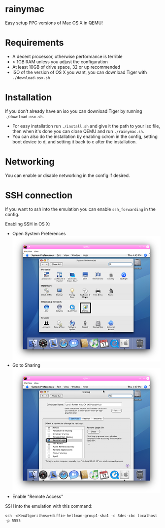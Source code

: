 # rainymac
Easy setup PPC versions of Mac OS X in QEMU!

# Requirements
* A decent processor, otherwise performance is terrible
* \> 1GB RAM unless you adjust the configuration
* At least 10GB of drive space, 32 or up recommended
* ISO of the version of OS X you want, you can download Tiger with ``./download-osx.sh``

# Installation
If you don't already have an iso you can download Tiger by running ``./download-osx.sh``.
* For easy installation run ``./install.sh`` and give it the path to your iso file, then when it's done you can close QEMU and run ``./rainymac.sh``.
* You can also do the installation by enabling cdrom in the config, setting boot device to d, and setting it back to c after the installation.

# Networking
You can enable or disable networking in the config if desired.

# SSH connection
If you want to ssh into the emulation you can enable ``ssh_forwarding`` in the config.

Enabling SSH in OS X:
* Open System Preferences
![system preferences](/screenshots/screenshot1.png)
* Go to Sharing
![remote login](/screenshots/screenshot2.png)
* Enable "Remote Access"

SSH into the emulation with this command:
```
ssh -oKexAlgorithms=+diffie-hellman-group1-sha1 -c 3des-cbc localhost -p 5555
```
